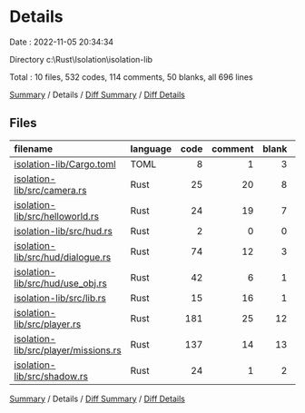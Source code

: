 # Details

Date : 2022-11-05 20:34:34

Directory c:\\Rust\\Isolation\\isolation-lib

Total : 10 files,  532 codes, 114 comments, 50 blanks, all 696 lines

[Summary](results.md) / Details / [Diff Summary](diff.md) / [Diff Details](diff-details.md)

## Files
| filename | language | code | comment | blank | total |
| :--- | :--- | ---: | ---: | ---: | ---: |
| [isolation-lib/Cargo.toml](/isolation-lib/Cargo.toml) | TOML | 8 | 1 | 3 | 12 |
| [isolation-lib/src/camera.rs](/isolation-lib/src/camera.rs) | Rust | 25 | 20 | 8 | 53 |
| [isolation-lib/src/helloworld.rs](/isolation-lib/src/helloworld.rs) | Rust | 24 | 19 | 7 | 50 |
| [isolation-lib/src/hud.rs](/isolation-lib/src/hud.rs) | Rust | 2 | 0 | 0 | 2 |
| [isolation-lib/src/hud/dialogue.rs](/isolation-lib/src/hud/dialogue.rs) | Rust | 74 | 12 | 3 | 89 |
| [isolation-lib/src/hud/use_obj.rs](/isolation-lib/src/hud/use_obj.rs) | Rust | 42 | 6 | 1 | 49 |
| [isolation-lib/src/lib.rs](/isolation-lib/src/lib.rs) | Rust | 15 | 16 | 1 | 32 |
| [isolation-lib/src/player.rs](/isolation-lib/src/player.rs) | Rust | 181 | 25 | 12 | 218 |
| [isolation-lib/src/player/missions.rs](/isolation-lib/src/player/missions.rs) | Rust | 137 | 14 | 13 | 164 |
| [isolation-lib/src/shadow.rs](/isolation-lib/src/shadow.rs) | Rust | 24 | 1 | 2 | 27 |

[Summary](results.md) / Details / [Diff Summary](diff.md) / [Diff Details](diff-details.md)